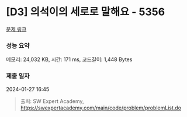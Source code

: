 # [D3] 의석이의 세로로 말해요 - 5356 

[문제 링크](https://swexpertacademy.com/main/code/problem/problemDetail.do?contestProbId=AWVWgkP6sQ0DFAUO) 

### 성능 요약

메모리: 24,032 KB, 시간: 171 ms, 코드길이: 1,448 Bytes

### 제출 일자

2024-01-27 16:45



> 출처: SW Expert Academy, https://swexpertacademy.com/main/code/problem/problemList.do